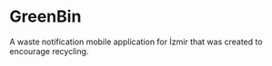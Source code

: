 # GreenBin

A waste notification mobile application for İzmir that was created to encourage recycling.